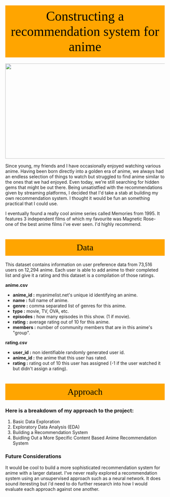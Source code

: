 # <p style="padding:10px;background-color:orange;margin:0;color:black;font-family:newtimeroman;font-size:150%;text-align:center;border: 15px 50px;overflow:hidden;font-weight:500">Constructing a recommendation system for anime</p>

<p style="text-align:center; ">
<img src="https://cdn.donmai.us/original/0b/38/0b38a5da446f969e771f51151a321aba.jpg" style='width: 600px; height: 300px;'>
</p>


<p style="text-align:justify; ">
    
Since young, my friends and I have occasionally enjoyed watching various anime. Having been born directly into a golden era of anime, we always had an endless selection of things to watch but struggled to find anime similar to the ones that we had enjoyed. Even today, we're still searching for hidden gems that might be out there. Being unsatistfied with the recommendations given by streaming platforms, I decided that I'd take a stab at building my own recommendation system. I thought it would be fun an something practical that I could use. 

I eventually found a really cool anime series called Memories from 1995. It features 3 independent films of which my favourite was Magnetic Rose- one of the best anime films i've ever seen. I'd highly recommend. 

</p> 


# <p style="padding:10px;background-color:orange;margin:0;color:black;font-family:newtimeroman;font-size:100%;text-align:center;border: 15px 50px;overflow:hidden;font-weight:500">Data</p>

This dataset contains information on user preference data from 73,516 users on 12,294 anime. Each user is able to add anime to their completed list and give it a rating and this dataset is a compilation of those ratings.

**anime.csv**

* **anime_id :** myanimelist.net's unique id identifying an anime.
* **name :** full name of anime.
* **genre :** comma separated list of genres for this anime.
* **type :** movie, TV, OVA, etc.
* **episodes :** how many episodes in this show. (1 if movie).
* **rating :** average rating out of 10 for this anime.
* **members :** number of community members that are in this anime's
"group".

**rating.csv**

* **user_id :** non identifiable randomly generated user id.
* **anime_id :** the anime that this user has rated.
* **rating :** rating out of 10 this user has assigned (-1 if the user watched it but didn't assign a rating).

# <p style="padding:10px;background-color:orange;margin:0;color:black;font-family:newtimeroman;font-size:100%;text-align:center;border: 15px 50px;overflow:hidden;font-weight:500">Approach</p>

### Here is a breakdown of my approach to the project:

1. Basic Data Exploration
2. Exploratory Data Analysis (EDA)
3. Building a Recommendation System
4. Buidling Out a More Specific Content Based Anime Recommendation System 


### Future Considerations 

It would be cool to build a more sophisticated recommendation system for anime with a larger dataset. I've never really explored a recommendation system using an unsupervised approach such as a neural network. It does sound iteresting but i'd need to do further research into how I would evaluate each approach against one another.
